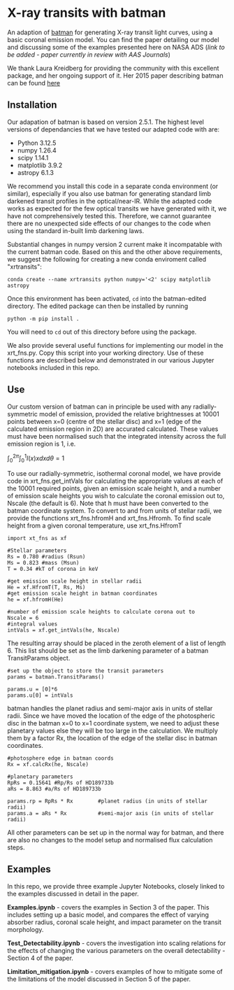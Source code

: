 # X-ray transits with batman

An adaption of [batman](https://github.com/lkreidberg/batman) for generating X-ray transit light curves, using a basic coronal emission model. You can find the paper detailing our model and discussing some of the examples presented here on NASA ADS (*link to be added - paper currently in review with AAS Journals*)

We thank Laura Kreidberg for providing the community with this excellent package, and her ongoing support of it. Her 2015 paper describing batman can be found [here](https://ui.adsabs.harvard.edu/abs/2015PASP..127.1161K/abstract)
 

## Installation

Our adapation of batman is based on version 2.5.1. The highest level versions of dependancies that we have tested our adapted code with are:

* Python 3.12.5
* numpy 1.26.4
* scipy 1.14.1
* matplotlib 3.9.2
* astropy 6.1.3

We recommend you install this code in a separate conda environment (or similar), especially if you also use batman for generating standard limb darkened transit profiles in the optical/near-IR. While the adapted code works as expected for the few optical transits we have generated with it, we have not comprehensively tested this. Therefore, we cannot guarantee there are no unexpected side effects of our changes to the code when using the standard in-built limb darkening laws.

Substantial changes in numpy version 2 current make it incompatable with the current batman code. Based on this and the other above requirements, we suggest the following for creating a new conda enviroment called "xrtransits":

`conda create --name xrtransits python numpy='<2' scipy matplotlib astropy`

Once this environment has been activated, `cd` into the batman-edited directory. The edited package can then be installed by running

`python -m pip install .`

You will need to `cd` out of this directory before using the package.

We also provide several useful functions for implementing our model in the xrt\_fns.py. Copy this script into your working directory. Use of these functions are described below and demonstrated in our various Jupyter notebooks included in this repo.


## Use

Our custom version of batman can in principle be used with any radially-symmetric model of emission, provided the relative brightnesses at 10001 points between x=0 (centre of the stellar disc) and x=1 (edge of the calculated emission region in 2D) are accurated calculated. These values must have been normalised such that the integrated intensity across the full emission region is 1, i.e.

$`\int^{2\pi}_0 \int^1_0 I(x)xdxd\theta = 1`$

To use our radially-symmetric, isothermal coronal model, we have provide code in xrt\_fns.get\_intVals for calculating the appropriate values at each of the 10001 required points, given an emission scale height h, and a number of emission scale heights you wish to calculate the coronal emission out to, Nscale \(the default is 6\). Note that h must have been converted to the batman coordinate system. To convert to and from units of stellar radii, we provide the functions xrt\_fns.hfromH and xrt\_fns.Hfromh. To find scale height from a given coronal temperature, use xrt\_fns.HfromT

```
import xt_fns as xf

#Stellar parameters
Rs = 0.780 #radius (Rsun)
Ms = 0.823 #mass (Msun)
T = 0.34 #kT of corona in keV

#get emission scale height in stellar radii
He = xf.HfromT(T, Rs, Ms)
#get emission scale height in batman coordinates
he = xf.hfromH(He)

#number of emission scale heights to calculate corona out to
Nscale = 6
#integral values
intVals = xf.get_intVals(he, Nscale)
```

The resulting array should be placed in the zeroth element of a list of length 6. This list should be set as the limb darkening parameter of a batman TransitParams object.

```
#set up the object to store the transit parameters
params = batman.TransitParams()

params.u = [0]*6
params.u[0] = intVals
```

batman handles the planet radius and semi-major axis in units of stellar radii. Since we have moved the location of the edge of the photospheric disc in the batman x=0 to x=1 coordinate system, we need to adjust these planetary values else they will be too large in the calculation. We multiply them by a factor Rx, the location of the edge of the stellar disc in batman coordinates.

```
#photosphere edge in batman coords
Rx = xf.calcRx(he, Nscale)

#planetary parameters
RpRs = 0.15641 #Rp/Rs of HD189733b
aRs = 8.863 #a/Rs of HD189733b

params.rp = RpRs * Rx        #planet radius (in units of stellar radii)
params.a = aRs * Rx          #semi-major axis (in units of stellar radii)
```

All other parameters can be set up in the normal way for batman, and there are also no changes to the model setup and normalised flux calculation steps.


## Examples

In this repo, we provide three example Jupyter Notebooks, closely linked to the examples discussed in detail in the paper.

**Examples.ipynb** - covers the examples in Section 3 of the paper. This includes setting up a basic model, and compares the effect of varying absorber radius, coronal scale height, and impact parameter on the transit morphology.

**Test_Detectability.ipynb** - covers the investigation into scaling relations for the effects of changing the various parameters on the overall detectability - Section 4 of the paper.

**Limitation_mitigation.ipynb** - covers examples of how to mitigate some of the limitations of the model discussed in Section 5 of the paper.




